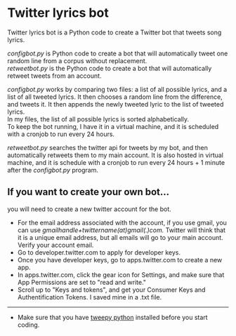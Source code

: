 # Twitter lyrics bot

Twitter lyrics bot is a Python code to create a Twitter bot that tweets song lyrics.

*configbot.py* is Python code to create a bot that will automatically tweet one random line from a corpus without replacement.  
*retweetbot.py* is the Python code to create a bot that will automatically retweet tweets from an account.

*configbot.py* works by comparing two files: a list of all possible lyrics, and a list of all tweeted lyrics. It then chooses a random line from the difference, and tweets it. It then appends the newly tweeted lyric to the list of tweeted lyrics.  
In my files, the list of all possible lyrics is sorted alphabetically.  
To keep the bot running, I have it in a virtual machine, and it is scheduled with a cronjob to run every 24 hours.

*retweetbot.py* searches the twitter api for tweets by my bot, and then automatically retweets them to my main account. It is also hosted in virtual machine, and it is schedule with a cronjob to run every 24 hours + 1 minute after the *configbot.py* program.  

## If you want to create your own bot...  
you will need to create a new twitter account for the bot.  
- For the email address associated with the account, if you use gmail, you can use *gmailhandle+twittername(at)gmail(.)com.* Twitter will think that it is a unique email address, but all emails will go to your main account. Verify your account email.  
- Go to developer.twitter.com to apply for developer keys.  
- Once you have developer keys, go to apps.twitter.com to create a new app.  
- In apps.twitter.com, click the gear icon for Settings, and make sure that App Permissions are set to "read and write."  
- Scroll up to "Keys and tokens", and get your Consumer Keys and Authentification Tokens. I saved mine in a .txt file.  
---
- Make sure that you have [tweepy python](https://docs.tweepy.org/en/latest/install.html) installed before you start coding.  
